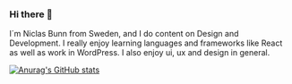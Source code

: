 ### Hi there 👋

I´m Niclas Bunn from Sweden, and I do content on Design and Development. 
I really enjoy learning languages and frameworks like React as well as work in WordPress.
I also enjoy ui, ux and design in general.

[![Anurag's GitHub stats](https://github-readme-stats.vercel.app/api?username=bunn1)](https://github.com/anuraghazra/github-readme-stats)




